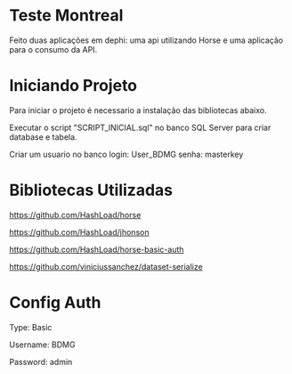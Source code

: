# Teste Montreal
Feito duas aplicações em dephi: uma api utilizando Horse e uma aplicação para o consumo da API.

# Iniciando Projeto
  Para iniciar o projeto é necessario a instalação das bibliotecas abaixo.
  
  Executar o script "SCRIPT_INICIAL.sql" no banco SQL Server para criar database e tabela.
  
  Criar um usuario no banco login: User_BDMG senha: masterkey 

# Bibliotecas Utilizadas
  https://github.com/HashLoad/horse
  
  https://github.com/HashLoad/jhonson
  
  https://github.com/HashLoad/horse-basic-auth
  
  https://github.com/viniciussanchez/dataset-serialize

# Config Auth
  Type: Basic
  
  Username: BDMG
  
  Password: admin
  
